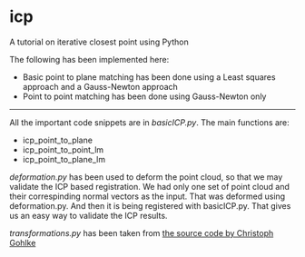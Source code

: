 # icp
A tutorial on iterative closest point using Python

The following has been implemented here:

* Basic point to plane matching has been done using a Least squares approach and a Gauss-Newton approach
* Point to point matching has been done using Gauss-Newton only

____________________________

All the important code snippets are in *basicICP.py*. The main functions are:

* icp_point_to_plane 
* icp_point_to_point_lm
* icp_point_to_plane_lm

*deformation.py* has been used to deform the point cloud, so that we may validate the ICP based registration. We had only one set of point cloud and their correspinding normal vectors as the input. That was deformed using deformation.py. And then it is being registered with basicICP.py. That gives us an easy way to validate the ICP results.


*transformations.py* has been taken from [the source code by Christoph Gohlke](http://www.lfd.uci.edu/~gohlke/code/transformations.py.html)

